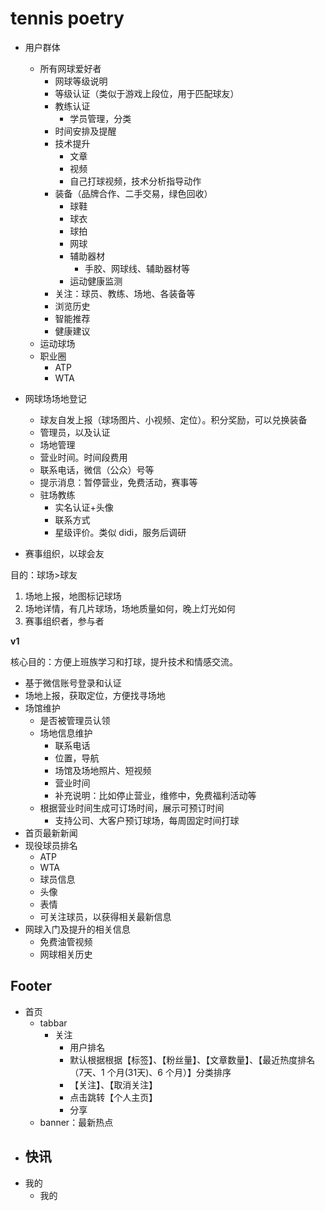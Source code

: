 # tennis poetry

- 用户群体
  - 所有网球爱好者
    - 网球等级说明
    - 等级认证（类似于游戏上段位，用于匹配球友）
    - 教练认证
      - 学员管理，分类
    - 时间安排及提醒
    - 技术提升
      - 文章
      - 视频
      - 自己打球视频，技术分析指导动作
    - 装备（品牌合作、二手交易，绿色回收）
      - 球鞋
      - 球衣
      - 球拍
      - 网球
      - 辅助器材
        - 手胶、网球线、辅助器材等
      - 运动健康监测
    - 关注：球员、教练、场地、各装备等
    - 浏览历史
    - 智能推荐
    - 健康建议
  - 运动球场
  - 职业圈
    - ATP
    - WTA

- 网球场场地登记
  - 球友自发上报（球场图片、小视频、定位）。积分奖励，可以兑换装备
  - 管理员，以及认证
  - 场地管理
  - 营业时间。时间段费用
  - 联系电话，微信（公众）号等
  - 提示消息：暂停营业，免费活动，赛事等
  - 驻场教练
    - 实名认证+头像
    - 联系方式
    - 星级评价。类似 didi，服务后调研
- 赛事组织，以球会友

目的：球场>球友

1. 场地上报，地图标记球场
2. 场地详情，有几片球场，场地质量如何，晚上灯光如何
3. 赛事组织者，参与者

**v1**

核心目的：方便上班族学习和打球，提升技术和情感交流。

- 基于微信账号登录和认证
- 场地上报，获取定位，方便找寻场地
- 场馆维护
  - 是否被管理员认领
  - 场地信息维护
    - 联系电话
    - 位置，导航
    - 场馆及场地照片、短视频
    - 营业时间
    - 补充说明：比如停止营业，维修中，免费福利活动等
  - 根据营业时间生成可订场时间，展示可预订时间
    - 支持公司、大客户预订球场，每周固定时间打球
- 首页最新新闻
- 现役球员排名
  - ATP
  - WTA
  - 球员信息
  - 头像
  - 表情
  - 可关注球员，以获得相关最新信息
- 网球入门及提升的相关信息
  - 免费油管视频
  - 网球相关历史

## Footer

- 首页
  - tabbar
    - 关注
      - 用户排名
      - 默认根据根据【标签】、【粉丝量】、【文章数量】、【最近热度排名（7天、1 个月(31天)、6 个月）】分类排序
      - 【关注】、【取消关注】
      - 点击跳转【个人主页】
      - 分享
  - banner：最新热点
- 快讯
  -
- 我的
  - 我的